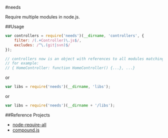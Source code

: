 #needs


Require multiple modules in node.js.


##Usage

```js
var controllers = require('needs')(__dirname, 'controllers', {
	filter: /(.+Controller)\.js$/,
	excludes: /^\.(git|svn)$/
});

// controllers now is an object with references to all modules matching the filter
// for example:
// { HomeController: function HomeController() {...}, ...}

```

or


```js
var libs = require('needs')(__dirname, 'libs');

```

or

```js
var libs = require('needs')(__dirname + '/libs');

```

##Reference Projects

* [node-require-all](felixge/node-require-all)
* [compound.js](1602/compound)
